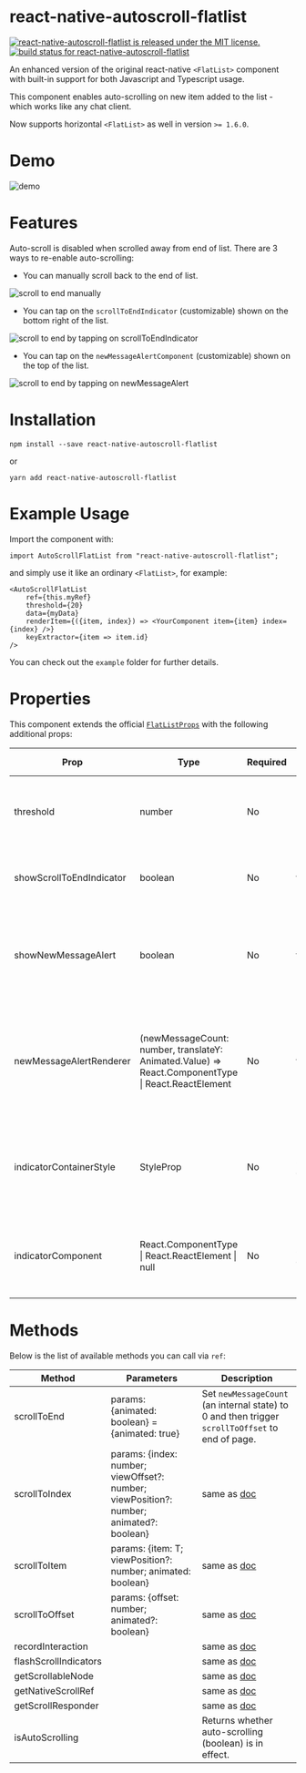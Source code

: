 # react-native-autoscroll-flatlist

[![react-native-autoscroll-flatlist is released under the MIT license.](https://img.shields.io/badge/license-MIT-blue.svg)](https://github.com/RageBill/react-native-autoscroll-flatlist/blob/master/LICENSE)
[![build status for react-native-autoscroll-flatlist](https://travis-ci.org/RageBill/react-native-autoscroll-flatlist.svg?branch=master)](https://travis-ci.org/RageBill/react-native-autoscroll-flatlist)

An enhanced version of the original react-native `<FlatList>` component with built-in support for both Javascript and Typescript usage.

This component enables auto-scrolling on new item added to the list - which works like any chat client.

Now supports horizontal `<FlatList>` as well in version `>= 1.6.0`.

# Demo

![demo](https://github.com/RageBill/react-native-autoscroll-flatlist/blob/master/demo/autoscroll.gif?raw=true)

# Features

Auto-scroll is disabled when scrolled away from end of list. There are 3 ways to re-enable auto-scrolling:

- You can manually scroll back to the end of list.

![scroll to end manually](https://github.com/RageBill/react-native-autoscroll-flatlist/blob/master/demo/selfScrollToEnd.gif?raw=true)

- You can tap on the `scrollToEndIndicator` (customizable) shown on the bottom right of the list.

![scroll to end by tapping on scrollToEndIndicator](https://github.com/RageBill/react-native-autoscroll-flatlist/blob/master/demo/scrollToEndIndicator.gif?raw=true)

- You can tap on the `newMessageAlertComponent` (customizable) shown on the top of the list.

![scroll to end by tapping on newMessageAlert](https://github.com/RageBill/react-native-autoscroll-flatlist/blob/master/demo/newMessageAlert.gif?raw=true)

# Installation

```
npm install --save react-native-autoscroll-flatlist
```

or

```
yarn add react-native-autoscroll-flatlist
```

# Example Usage

Import the component with:

```
import AutoScrollFlatList from "react-native-autoscroll-flatlist";
```

and simply use it like an ordinary `<FlatList>`, for example:

```
<AutoScrollFlatList
    ref={this.myRef}
    threshold={20}
    data={myData}
    renderItem={({item, index}) => <YourComponent item={item} index={index} />}
    keyExtractor={item => item.id}
/>
```

You can check out the `example` folder for further details.

# Properties

This component extends the official [`FlatListProps`](https://facebook.github.io/react-native/docs/flatlist) with the following additional props:

| Prop                     | Type                                                                                                         | Required | Default value | Description                                                                       |
| ------------------------ | ------------------------------------------------------------------------------------------------------------ | -------- | ------------- | --------------------------------------------------------------------------------- |
| threshold                | number                                                                                                       | No       | 0             | Distance from end of list to enable auto-scrolling.                               |
| showScrollToEndIndicator | boolean                                                                                                      | No       | true          | Whether to show an indicator to scroll to end.                                    |
| showNewMessageAlert      | boolean                                                                                                      | No       | true          | Whether to show new message alert when auto-scrolling is temporarily disabled.    |
| newMessageAlertRenderer  | (newMessageCount: number, translateY: Animated.Value) => React.ComponentType<any> &#124; React.ReactElement | No       | true          | The component that indicates number of new messages. Best with position absolute. |
| indicatorContainerStyle  | StyleProp<ViewStyle>                                                                                         | No       | see code      | The style for container of the indicator. Best with position absolute.            |
| indicatorComponent       | React.ComponentType<any> &#124; React.ReactElement &#124; null                                               | No       | see code      | The indicator itself. There is a default provided. See code for details.          |

# Methods

Below is the list of available methods you can call via `ref`:

| Method                | Parameters                                                                              | Description                                                                                      |
| --------------------- | --------------------------------------------------------------------------------------- | ------------------------------------------------------------------------------------------------ | 
| scrollToEnd           | params: {animated: boolean} = {animated: true}                                          | Set `newMessageCount` (an internal state) to 0 and then trigger `scrollToOffset` to end of page. |
| scrollToIndex         | params: {index: number; viewOffset?: number; viewPosition?: number; animated?: boolean} | same as [doc](https://facebook.github.io/react-native/docs/flatlist)                             | 
| scrollToItem          | params: {item: T; viewPosition?: number; animated: boolean}                             | same as [doc](https://facebook.github.io/react-native/docs/flatlist)                             | 
| scrollToOffset        | params: {offset: number; animated?: boolean}                                            | same as [doc](https://facebook.github.io/react-native/docs/flatlist)                             | 
| recordInteraction     |                                                                                         | same as [doc](https://facebook.github.io/react-native/docs/flatlist)                             | 
| flashScrollIndicators |                                                                                         | same as [doc](https://facebook.github.io/react-native/docs/flatlist)                             |
| getScrollableNode     |                                                                                         | same as [doc](https://facebook.github.io/react-native/docs/flatlist)                             | 
| getNativeScrollRef    |                                                                                         | same as [doc](https://facebook.github.io/react-native/docs/flatlist)                             | 
| getScrollResponder    |                                                                                         | same as [doc](https://facebook.github.io/react-native/docs/flatlist)                             | 
| isAutoScrolling       |                                                                                         | Returns whether auto-scrolling (boolean) is in effect.                                           | 
